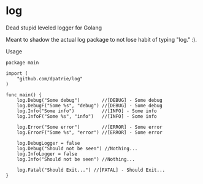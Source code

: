 # log
Dead stupid leveled logger for Golang

Meant to shadow the actual log package to not lose habit of typing "log." :).

Usage

```golang
package main

import (
	"github.com/dpatrie/log"
)

func main() {
	log.Debug("Some debug")        //[DEBUG] - Some debug
	log.DebugF("Some %s", "debug") //[DEBUG] - Some debug
	log.Info("Some info")          //[INFO] - Some info
	log.InfoF("Some %s", "info")   //[INFO] - Some info

	log.Error("Some error")        //[ERROR] - Some error
	log.ErrorF("Some %s", "error") //[ERROR] - Some error

	log.DebugLogger = false
	log.Debug("Should not be seen") //Nothing...
	log.InfoLogger = false
	log.Info("Should not be seen") //Nothing...

	log.Fatal("Should Exit...") //[FATAL] - Should Exit...
}
```
